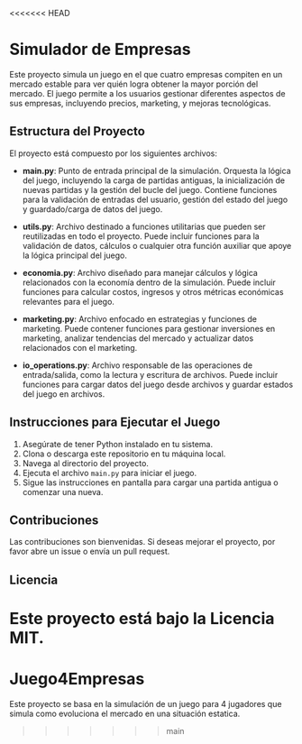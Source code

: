<<<<<<< HEAD
# Simulador de Empresas

Este proyecto simula un juego en el que cuatro empresas compiten en un mercado estable para ver quién logra obtener la mayor porción del mercado. El juego permite a los usuarios gestionar diferentes aspectos de sus empresas, incluyendo precios, marketing, y mejoras tecnológicas.

## Estructura del Proyecto

El proyecto está compuesto por los siguientes archivos:

- **main.py**: Punto de entrada principal de la simulación. Orquesta la lógica del juego, incluyendo la carga de partidas antiguas, la inicialización de nuevas partidas y la gestión del bucle del juego. Contiene funciones para la validación de entradas del usuario, gestión del estado del juego y guardado/carga de datos del juego.

- **utils.py**: Archivo destinado a funciones utilitarias que pueden ser reutilizadas en todo el proyecto. Puede incluir funciones para la validación de datos, cálculos o cualquier otra función auxiliar que apoye la lógica principal del juego.

- **economia.py**: Archivo diseñado para manejar cálculos y lógica relacionados con la economía dentro de la simulación. Puede incluir funciones para calcular costos, ingresos y otros métricas económicas relevantes para el juego.

- **marketing.py**: Archivo enfocado en estrategias y funciones de marketing. Puede contener funciones para gestionar inversiones en marketing, analizar tendencias del mercado y actualizar datos relacionados con el marketing.

- **io_operations.py**: Archivo responsable de las operaciones de entrada/salida, como la lectura y escritura de archivos. Puede incluir funciones para cargar datos del juego desde archivos y guardar estados del juego en archivos.

## Instrucciones para Ejecutar el Juego

1. Asegúrate de tener Python instalado en tu sistema.
2. Clona o descarga este repositorio en tu máquina local.
3. Navega al directorio del proyecto.
4. Ejecuta el archivo `main.py` para iniciar el juego.
5. Sigue las instrucciones en pantalla para cargar una partida antigua o comenzar una nueva.

## Contribuciones

Las contribuciones son bienvenidas. Si deseas mejorar el proyecto, por favor abre un issue o envía un pull request.

## Licencia

Este proyecto está bajo la Licencia MIT.
=======
# Juego4Empresas
Este proyecto se basa en la simulación de un juego para 4 jugadores que simula como evoluciona el mercado en una situación estatica.
>>>>>>> main
